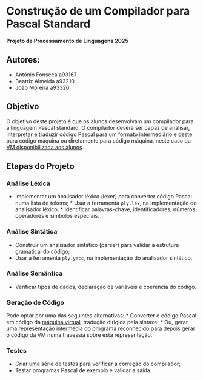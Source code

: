 # Construção de um Compilador para Pascal Standard
**Projeto de Processamento de Linguagens 2025**

## Autores:
    
* António Fonseca a93167
* Beatriz Almeida a93210
* João Moreira a93326

## Objetivo
O objetivo deste projeto é que os alunos desenvolvam um compilador para a linguagem Pascal standard.
O compilador deverá ser capaz de analisar, interpretar e traduzir código Pascal para um formato intermediário e deste para código máquina ou diretamente para código máquina, neste caso da [VM disponibilizada aos alunos](https://ewvm.epl.di.uminho.pt).

## Etapas do Projeto

### Análise Léxica

* Implementar um analisador léxico (lexer) para converter código Pascal numa lista de tokens;
 * Usar a ferramenta `ply.lex`, na implementação do analisador léxico;
 * Identificar palavras-chave, identificadores, números, operadores e símbolos especiais.

### Análise Sintática

* Construir um analisador sintático (parser) para validar a estrutura gramatical do código;
* Usar a ferramenta `ply.yacc`, na implementação do analisador sintático.


### Análise Semântica

* Verificar tipos de dados, declaração de variáveis e coerência do código.

### Geração de Código

Pode optar por uma das seguintes alternativas:
 * Converter o código Pascal em código da [máquina virtual](https://ewvm.epl.di.uminho.pt), tradução dirigida pela sintaxe;
 * Ou, gerar uma representação intermédia do programa reconhecido para depois gerar o código da VM
numa travessia sobre esta representação.

### Testes

* Criar uma série de testes para verificar a correção do compilador;
* Testar programas Pascal de exemplo e validar a saída.
